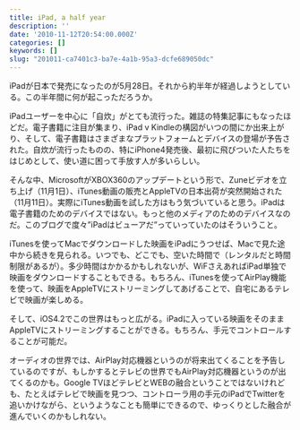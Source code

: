 ```yaml
---
title: iPad, a half year
description: ''
date: '2010-11-12T20:54:00.000Z'
categories: []
keywords: []
slug: "201011-ca7401c3-ba7e-4a1b-95a3-dcfe689050dc"
---
```

iPadが日本で発売になったのが5月28日。それから約半年が経過しようとしている。この半年間に何が起こっただろうか。

iPadユーザーを中心に「自炊」がとても流行った。雑誌の特集記事にもなったほどだ。電子書籍に注目が集まり、iPad v Kindleの構図がいつの間にか出来上がり、そして、電子書籍はさまざまなプラットフォームとデバイスの登場が予告された。自炊が流行ったものの、特にiPhone4発売後、最初に飛びついた人たちをはじめとして、使い道に困って手放す人が多いらしい。

そんな中、MicrosoftがXBOX360のアップデートという形で、Zuneビデオを立ち上げ（11月1日）、iTunes動画の販売とAppleTVの日本出荷が突然開始された（11月11日）。実際にiTunes動画を試した方はもう気づいていると思う。iPadは電子書籍のためのデバイスではない。もっと他のメディアのためのデバイスなのだ。このブログで度々”iPadはビューアだ”っていっていたのはそういうこと。

iTunesを使ってMacでダウンロードした映画をiPadにうつせば、Macで見た途中から続きを見られる。いつでも、どこでも、空いた時間で（レンタルだと時間制限があるが）。多少時間はかかるかもしれないが、WiFさえあればiPad単独で映画をダウンロードすることもできる。もちろん、iTunesを使ってAirPlay機能を使って、映画をAppleTVにストリーミングしてあげることで、自宅にあるテレビで映画が楽しめる。

そして、iOS4.2でこの世界はもっと広がる。iPadに入っている映画をそのままAppleTVにストリーミングすることができる。もちろん、手元でコントロールすることが可能だ。

オーディオの世界では、AirPlay対応機器というのが将来出てくることを予告しているのですが、もしかするとテレビの世界でもAirPlay対応機器というのが出てくるのかも。Google TVほどテレビとWEBの融合ということではないけれども、たとえばテレビで映画を見つつ、コントローラ用の手元のiPadでTwitterを追いかけながら、というようなことも簡単にできるので、ゆっくりとした融合が進んでいくのかもしれない。